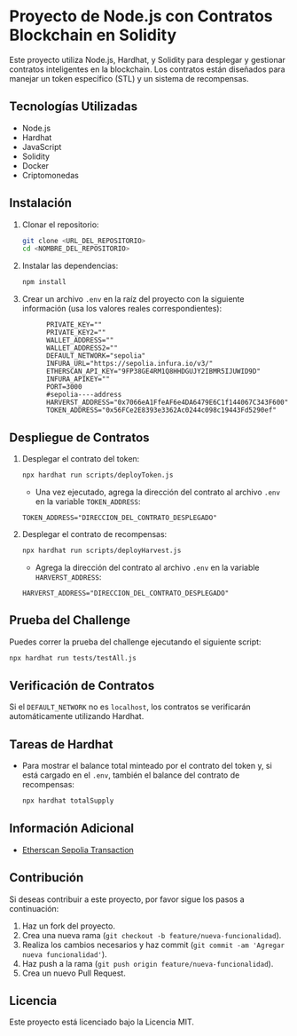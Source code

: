# Proyecto de Node.js con Contratos Blockchain en Solidity

Este proyecto utiliza Node.js, Hardhat, y Solidity para desplegar y gestionar contratos inteligentes en la blockchain. Los contratos están diseñados para manejar un token específico (STL) y un sistema de recompensas.

## Tecnologías Utilizadas

- Node.js
- Hardhat
- JavaScript
- Solidity
- Docker
- Criptomonedas

## Instalación

1. Clonar el repositorio:

   ```bash
   git clone <URL_DEL_REPOSITORIO>
   cd <NOMBRE_DEL_REPOSITORIO>
   ```

2. Instalar las dependencias:

   ```bash
   npm install
   ```

3. Crear un archivo `.env` en la raíz del proyecto con la siguiente información (usa los valores reales correspondientes):

   ```env
         PRIVATE_KEY=""
         PRIVATE_KEY2=""
         WALLET_ADDRESS=""
         WALLET_ADDRESS2=""
         DEFAULT_NETWORK="sepolia"
         INFURA_URL="https://sepolia.infura.io/v3/"
         ETHERSCAN_API_KEY="9FP38GE4RM1Q8HHDGUJY2IBMR5IJUWID9D"
         INFURA_APIKEY=""
         PORT=3000
         #sepolia----address
         HARVERST_ADDRESS="0x7066eA1FfeAF6e4DA6479E6C1f144067C343F600"
         TOKEN_ADDRESS="0x56FCe2E8393e3362Ac0244c098c19443Fd5290ef"
   ```

## Despliegue de Contratos

1. Desplegar el contrato del token:

   ```bash
   npx hardhat run scripts/deployToken.js
   ```

   - Una vez ejecutado, agrega la dirección del contrato al archivo `.env` en la variable `TOKEN_ADDRESS`:

   ```env
   TOKEN_ADDRESS="DIRECCION_DEL_CONTRATO_DESPLEGADO"
   ```

2. Desplegar el contrato de recompensas:

   ```bash
   npx hardhat run scripts/deployHarvest.js
   ```

   - Agrega la dirección del contrato al archivo `.env` en la variable `HARVERST_ADDRESS`:

   ```env
   HARVERST_ADDRESS="DIRECCION_DEL_CONTRATO_DESPLEGADO"
   ```

## Prueba del Challenge

Puedes correr la prueba del challenge ejecutando el siguiente script:

```bash
npx hardhat run tests/testAll.js
```

## Verificación de Contratos

Si el `DEFAULT_NETWORK` no es `localhost`, los contratos se verificarán automáticamente utilizando Hardhat.

## Tareas de Hardhat

- Para mostrar el balance total minteado por el contrato del token y, si está cargado en el `.env`, también el balance del contrato de recompensas:

  ```bash
  npx hardhat totalSupply
  ```

## Información Adicional

- [Etherscan Sepolia Transaction](https://sepolia.etherscan.io/tx/0x284221267fef58c49c3da2ceb0ec7c21abec3c9e5041ed63f5c38fd8bad6108b)

## Contribución

Si deseas contribuir a este proyecto, por favor sigue los pasos a continuación:

1. Haz un fork del proyecto.
2. Crea una nueva rama (`git checkout -b feature/nueva-funcionalidad`).
3. Realiza los cambios necesarios y haz commit (`git commit -am 'Agregar nueva funcionalidad'`).
4. Haz push a la rama (`git push origin feature/nueva-funcionalidad`).
5. Crea un nuevo Pull Request.

## Licencia

Este proyecto está licenciado bajo la Licencia MIT.
